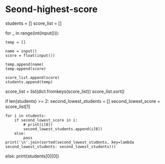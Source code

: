 # Seond-highest-score
students = []
score_list = []

for _ in range(int(input())):

    temp = []

    name = input()
    score = float(input())

    temp.append(name)
    temp.append(score)

    score_list.append(score)
    students.append(temp)

score_list = list(dict.fromkeys(score_list))
score_list.sort()

if len(students) >= 2:
    second_lowest_students = []
    second_lowest_score = score_list[1]

    for i in students:
        if second_lowest_score in i:
            # print(i[0])
            second_lowest_students.append(i[0])
        else:
            pass
    print('\n'.join(sorted(second_lowest_students, key=lambda second_lowest_students: second_lowest_students)))

else:
    print(students[0][0])
